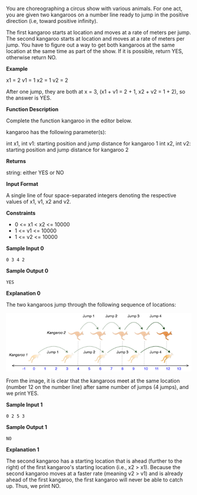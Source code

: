 You are choreographing a circus show with various animals. For one act, you are given two kangaroos on a number line ready to jump in the positive direction (i.e, toward positive infinity).

The first kangaroo starts at location  and moves at a rate of  meters per jump.
The second kangaroo starts at location  and moves at a rate of  meters per jump.
You have to figure out a way to get both kangaroos at the same location at the same time as part of the show. If it is possible, return YES, otherwise return NO.

**Example**

x1 = 2
v1 = 1
x2 = 1
v2 = 2

After one jump, they are both at x = 3, (x1 + v1 = 2 + 1, x2 + v2 = 1 + 2), so the answer is YES.

**Function Description**

Complete the function kangaroo in the editor below.

kangaroo has the following parameter(s):

int x1, int v1: starting position and jump distance for kangaroo 1
int x2, int v2: starting position and jump distance for kangaroo 2

**Returns**

string: either YES or NO

**Input Format**

A single line of four space-separated integers denoting the respective values of x1, v1, x2 and v2.

**Constraints**

- 0 <= x1 < x2 <= 10000
- 1 <= v1 <= 10000
- 1 <= v2 <= 10000

**Sample Input 0**

```
0 3 4 2
```

**Sample Output 0**

```
YES
```

**Explanation 0**

The two kangaroos jump through the following sequence of locations:

![Explanation picture](./explanation.png)

From the image, it is clear that the kangaroos meet at the same location (number 12 on the number line) after same number of jumps (4 jumps), and we print YES.

**Sample Input 1**

```
0 2 5 3
```

**Sample Output 1**

```
NO
```

**Explanation 1**

The second kangaroo has a starting location that is ahead (further to the right) of the first kangaroo's starting location (i.e., x2 > x1). Because the second kangaroo moves at a faster rate (meaning v2 > v1) and is already ahead of the first kangaroo, the first kangaroo will never be able to catch up. Thus, we print NO.